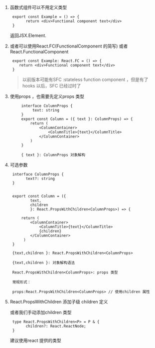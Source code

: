 1. 函数式组件可以不用定义类型

        export const Example = () => {
              return <div>Functional component text</div>
        }

   返回JSX.Element.

2. 或者可以使用React.FC(FunctionalComponent 的简写)  或者 React.FunctionalComponent

        export const Example: React.FC = () => {
           return <div>Functional component text</div>
        }

   > 以前版本可能有SFC :stateless function component ，但是有了hooks 以后，SFC 已经过时了 

3. 使用props ，也需要先定义props 类型

            interface ColumnProps {
                 text: string
            }
            export const Column = ({ text }: ColumnProps) => {
                return (
                    <ColumnContainer>
                        <ColumnTitle>{text}</ColumnTitle>
                    </ColumnContainer>
                )
            }

            { text }: ColumnProps 对象解构

4. 可选参数

        interface ColumnProps {
              text?: string
        }


        export const Column = ({
                text,
                children
                }: React.PropsWithChildren<ColumnProps>) => {
                
            return (
                <ColumnContainer>
                    <ColumnTitle>{text}</ColumnTitle>
                    {children}
                </ColumnContainer>
             )
        }

        {text,children }: React.PropsWithChildren<ColumnProps>

        {text,children }: 对象解构语法

        React.PropsWithChildren<ColumnProps>: props 类型

        常规形式：
        
        props:React.PropsWithChildren<ColumnProps> // 使用children 属性

5. React.PropsWithChildren 添加子级 children 定义

   或者我们手动添加children 类型

        type React.PropsWithChildren<P> = P & {
              children?: React.ReactNode;
        }
    
    建议使用react 提供的类型

